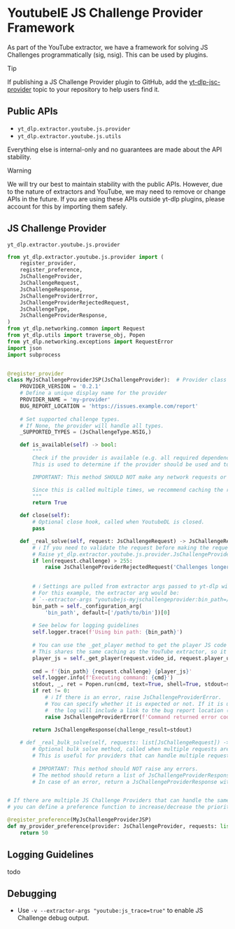 # YoutubeIE JS Challenge Provider Framework

As part of the YouTube extractor, we have a framework for solving JS Challenges programmatically (sig, nsig). This can be used by plugins.

> [!TIP]
> If publishing a JS Challenge Provider plugin to GitHub, add the [yt-dlp-jsc-provider](https://github.com/topics/yt-dlp-pot-provider) topic to your repository to help users find it.


## Public APIs

- `yt_dlp.extractor.youtube.js.provider`
- `yt_dlp.extractor.youtube.js.utils`

Everything else is internal-only and no guarantees are made about the API stability.

> [!WARNING]
> We will try our best to maintain stability with the public APIs.
> However, due to the nature of extractors and YouTube, we may need to remove or change APIs in the future.
> If you are using these APIs outside yt-dlp plugins, please account for this by importing them safely.

## JS Challenge Provider

`yt_dlp.extractor.youtube.js.provider`

```python
from yt_dlp.extractor.youtube.js.provider import (
    register_provider,
    register_preference,
    JsChallengeProvider,
    JsChallengeRequest,
    JsChallengeResponse,
    JsChallengeProviderError,
    JsChallengeProviderRejectedRequest,
    JsChallengeType, 
    JsChallengeProviderResponse,
)
from yt_dlp.networking.common import Request
from yt_dlp.utils import traverse_obj, Popen
from yt_dlp.networking.exceptions import RequestError
import json
import subprocess


@register_provider
class MyJsChallengeProviderJSP(JsChallengeProvider):  # Provider class name must end with "JSP"
    PROVIDER_VERSION = '0.2.1'
    # Define a unique display name for the provider
    PROVIDER_NAME = 'my-provider'
    BUG_REPORT_LOCATION = 'https://issues.example.com/report'
    
    # Set supported challenge types.
    # If None, the provider will handle all types.
    _SUPPORTED_TYPES = (JsChallengeType.NSIG,)

    def is_available(self) -> bool:
        """
        Check if the provider is available (e.g. all required dependencies are available)
        This is used to determine if the provider should be used and to provide debug information.

        IMPORTANT: This method SHOULD NOT make any network requests or perform any expensive operations.

        Since this is called multiple times, we recommend caching the result.
        """
        return True

    def close(self):
        # Optional close hook, called when YoutubeDL is closed.
        pass

    def _real_solve(self, request: JsChallengeRequest) -> JsChallengeResponse:
        # ℹ️ If you need to validate the request before making the request to the external source.
        # Raise yt_dlp.extractor.youtube.js.provider.JsChallengeProviderRejectedRequest if the request is not supported.
        if len(request.challenge) > 255:
            raise JsChallengeProviderRejectedRequest('Challenges longer than 255 are not supported', expected=True)
            

        # ℹ️ Settings are pulled from extractor args passed to yt-dlp with the key `youtubejs-<PROVIDER_KEY>`.
        # For this example, the extractor arg would be:
        # `--extractor-args "youtubejs-myjschallengeprovider:bin_path=/path/to/bin"`
        bin_path = self._configuration_arg(
            'bin_path', default=['/path/to/bin'])[0]
        
        # See below for logging guidelines
        self.logger.trace(f'Using bin path: {bin_path}')
        
        # You can use the _get_player method to get the player JS code if needed.
        # This shares the same caching as the YouTube extractor, so it will not make unnecessary requests.
        player_js = self._get_player(request.video_id, request.player_url)
        
        cmd = f'{bin_path} {request.challenge} {player_js}'
        self.logger.info(f'Executing command: {cmd}')
        stdout, _, ret = Popen.run(cmd, text=True, shell=True, stdout=subprocess.PIPE)
        if ret != 0:
            # ℹ️ If there is an error, raise JsChallengeProviderError.
            # You can specify whether it is expected or not. If it is unexpected, 
            #  the log will include a link to the bug report location (BUG_REPORT_LOCATION).
            raise JsChallengeProviderError(f'Command returned error code {ret}', expected=False)

        return JsChallengeResponse(challenge_result=stdout)
        
    # def _real_bulk_solve(self, requests: list[JsChallengeRequest]) -> list[JsChallengeProviderResponse]:
        # Optional bulk solve method, called when multiple requests are made at once.
        # This is useful for providers that can handle multiple requests at once.
        
        # IMPORTANT: This method should NOT raise any errors. 
        # The method should return a list of JsChallengeProviderResponse objects for every request. 
        # In case of an error, return a JsChallengeProviderResponse with the error set.


# If there are multiple JS Challenge Providers that can handle the same JsChallengeRequest(s),
# you can define a preference function to increase/decrease the priority of providers.

@register_preference(MyJsChallengeProviderJSP)
def my_provider_preference(provider: JsChallengeProvider, requests: list[JsChallengeRequest]) -> int:
    return 50
```

## Logging Guidelines

todo

## Debugging

- Use `-v --extractor-args "youtube:js_trace=true"` to enable JS Challenge debug output.
